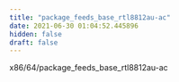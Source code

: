 ```yaml
---
title: "package_feeds_base_rtl8812au-ac"
date: 2021-06-30 01:04:52.445896
hidden: false
draft: false
---
```


x86/64/package_feeds_base_rtl8812au-ac


